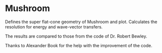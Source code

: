 # Mushroom

Defines the super flat-cone geometry of Mushroom and plot. Calculates the resolution for energy and wave-vector transfers.

The results are compared to those from the code of Dr. Robert Bewley.

Thanks to Alexander Book for the help with the improvement of the code.
